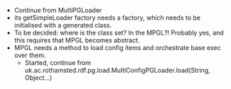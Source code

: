 * Continue from MultiPGLoader
* its getSimpleLoader factory needs a factory, which needs to be initialised
  with a generated class. 
* To be decided: where is the class set? In the MPGL?! Probably yes, and this
  requires that MPGL becomes abstract.
* MPGL needs a method to load config items and orchestrate base exec over them.
  * Started, continue from uk.ac.rothamsted.rdf.pg.load.MultiConfigPGLoader.load(String, Object...)
  